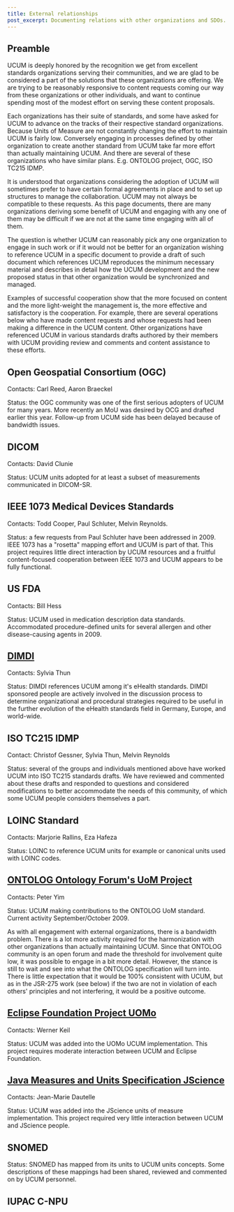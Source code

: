 ```yaml
--- 
title: External relationships
post_excerpt: Documenting relations with other organizations and SDOs. 
---
```


## Preamble

UCUM is deeply honored by the recognition we get from excellent standards organizations serving their communities, and we are glad to be considered a part of the solutions that these organizations are offering. We are trying to be reasonably responsive to content requests coming our way from these organizations or other individuals, and want to continue spending most of the modest effort on serving these content proposals.

Each organizations has their suite of standards, and some have asked for UCUM to advance on the tracks of their respective standard organizations. Because Units of Measure are not constantly changing the effort to maintain UCUM is fairly low. Conversely engaging in processes defined by other organization to create another standard from UCUM take far more effort than actually maintaining UCUM. And there are several of these organizations who have similar plans. E.g. ONTOLOG project, OGC, ISO TC215 IDMP.

It is understood that organizations considering the adoption of UCUM will sometimes prefer to have certain formal agreements in place and to set up structures to manage the collaboration. UCUM may not always be compatible to these requests. As this page documents, there are many organizations deriving some benefit of UCUM and engaging with any one of them may be difficult if we are not at the same time engaging with all of them.

The question is whether UCUM can reasonably pick any one organization to engage in such work or if it would not be better for an organization wishing to reference UCUM in a specific document to provide a draft of such document which references UCUM reproduces the minimum necessary material and describes in detail how the UCUM development and the new proposed status in that other organization would be synchronized and managed.

Examples of successful cooperation show that the more focused on content and the more light-weight the management is, the more effective and satisfactory is the cooperation. For example, there are several operations below who have made content requests and whose requests had been making a difference in the UCUM content. Other organizations have referenced UCUM in various standards drafts authored by their members with UCUM providing review and comments and content assistance to these efforts.

## Open Geospatial Consortium (OGC)

Contacts: Carl Reed, Aaron Braeckel

Status: the OGC community was one of the first serious adopters of UCUM for many years. More recently an MoU was desired by OCG and drafted earlier this year. Follow-up from UCUM side has been delayed because of bandwidth issues.

## DICOM

Contacts: David Clunie

Status: UCUM units adopted for at least a subset of measurements communicated in DICOM-SR.

## IEEE 1073 Medical Devices Standards

Contacts: Todd Cooper, Paul Schluter, Melvin Reynolds.

Status: a few requests from Paul Schluter have been addressed in 2009. IEEE 1073 has a "rosetta" mapping effort and UCUM is part of that. This project requires little direct interaction by UCUM resources and a fruitful content-focused cooperation between IEEE 1073 and UCUM appears to be fully functional.

## US FDA

Contacts: Bill Hess

Status: UCUM used in medication description data standards. Accommodated procedure-defined units for several allergen and other disease-causing agents in 2009.

## [DIMDI](http://www.dimdi.de/static/de/ehealth/ucum/)

Contacts: Sylvia Thun

Status: DIMDI references UCUM among it's eHealth standards. DIMDI sponsored people are actively involved in the discussion process to determine organizational and procedural strategies required to be useful in the further evolution of the eHealth standards field in Germany, Europe, and world-wide.

## ISO TC215 IDMP

Contact: Christof Gessner, Sylvia Thun, Melvin Reynolds

Status: several of the groups and individuals mentioned above have worked UCUM into ISO TC215 standards drafts. We have reviewed and commented about these drafts and responded to questions and considered modifications to better accommodate the needs of this community, of which some UCUM people considers themselves a part.

## LOINC Standard

Contacts: Marjorie Rallins, Eza Hafeza

Status: LOINC to reference UCUM units for example or canonical units used with LOINC codes.

## [ONTOLOG Ontology Forum's UoM Project](http://ontolog.cim3.net/cgi-bin/wiki.pl?UoM_Ontology_Standard)

Contacts: Peter Yim

Status: UCUM making contributions to the ONTOLOG UoM standard. Current activity September/October 2009.

As with all engagement with external organizations, there is a bandwidth problem. There is a lot more activity required for the harmonization with other organizations than actually maintaining UCUM. Since that ONTOLOG community is an open forum and made the threshold for involvement quite low, it was possible to engage in a bit more detail. However, the stance is still to wait and see into what the ONTOLOG specification will turn into. There is little expectation that it would be 100% consistent with UCUM, but as in the JSR-275 work (see below) if the two are not in violation of each others' principles and not interfering, it would be a positive outcome.

## [Eclipse Foundation Project UOMo](http://eclipse.org/proposals/uomo)

Contacts: Werner Keil

Status: UCUM was added into the UOMo UCUM implementation. This project requires moderate interaction between UCUM and Eclipse Foundation.

## [Java Measures and Units Specification JScience](http://kenai.com/projects/jscience)

Contacts: Jean-Marie Dautelle

Status: UCUM was added into the JScience units of measure implementation. This project required very little interaction between UCUM and JScience people.

## SNOMED

Status: SNOMED has mapped from its units to UCUM units concepts. Some descriptions of these mappings had been shared, reviewed and commented on by UCUM personnel.

## IUPAC C-NPU
